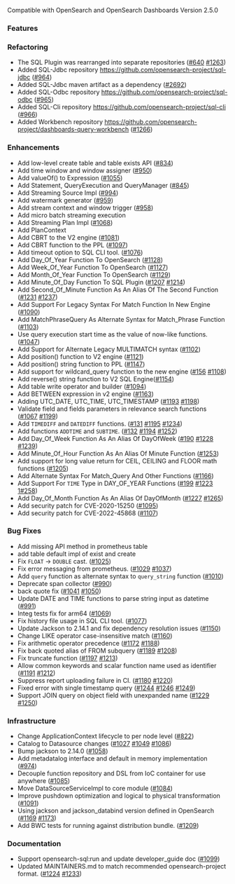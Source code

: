 Compatible with OpenSearch and OpenSearch Dashboards Version 2.5.0

### Features

### Refactoring
* The SQL Plugin was rearranged into separate repositories ([#640](https://github.com/opensearch-project/sql/issues/640) [#1263](https://github.com/opensearch-project/sql/issues/1263))
* Added SQL-Jdbc repository https://github.com/opensearch-project/sql-jdbc ([#964](https://github.com/opensearch-project/sql/issues/964))
* Added SQL-Jdbc maven artifact as a dependency ([#2692](https://github.com/opensearch-project/opensearch-build/issues/2692))
* Added SQL-Odbc repository https://github.com/opensearch-project/sql-odbc ([#965](https://github.com/opensearch-project/sql/issues/965))
* Added SQL-Cli repository  https://github.com/opensearch-project/sql-cli ([#966](https://github.com/opensearch-project/sql/issues/966))
* Added Workbench repository https://github.com/opensearch-project/dashboards-query-workbench ([#1266](https://github.com/opensearch-project/sql/issues/1266))

### Enhancements

* Add low-level create table and table exists API ([#834](https://github.com/opensearch-project/sql/issues/834))
* Add time window and window assigner ([#950](https://github.com/opensearch-project/sql/issues/950))
* Add valueOf() to Expression ([#1055](https://github.com/opensearch-project/sql/issues/1055))
* Add Statement, QueryExecution and QueryManager ([#845](https://github.com/opensearch-project/sql/issues/845))
* Add Streaming Source Impl ([#994](https://github.com/opensearch-project/sql/issues/994))
* Add watermark generator ([#959](https://github.com/opensearch-project/sql/issues/959))
* Add stream context and window trigger ([#958](https://github.com/opensearch-project/sql/issues/958))
* Add micro batch streaming execution
* Add Streaming Plan Impl ([#1068](https://github.com/opensearch-project/sql/issues/1068))
* Add PlanContext
* Add CBRT to the V2 engine ([#1081](https://github.com/opensearch-project/sql/issues/1081))
* Add CBRT function to the PPL ([#1097](https://github.com/opensearch-project/sql/issues/1097))
* Add timeout option to SQL CLI tool. ([#1076](https://github.com/opensearch-project/sql/issues/1076))
* Add Day_Of_Year Function To OpenSearch ([#1128](https://github.com/opensearch-project/sql/issues/1128))
* Add Week_Of_Year Function To OpenSearch ([#1127](https://github.com/opensearch-project/sql/issues/1127))
* Add Month_Of_Year Function To OpenSearch ([#1129](https://github.com/opensearch-project/sql/issues/1129))
* Add Minute_Of_Day Function To SQL Plugin ([#1207](https://github.com/opensearch-project/sql/issues/1207) [#1214](https://github.com/opensearch-project/sql/issues/1214))
* Add Second_Of_Minute Function As An Alias Of The Second Function ([#1231](https://github.com/opensearch-project/sql/issues/1231) [#1237](https://github.com/opensearch-project/sql/issues/1237))
* Add Support For Legacy Syntax For Match Function In New Engine ([#1090](https://github.com/opensearch-project/sql/issues/1090))
* Add MatchPhraseQuery As Alternate Syntax for Match_Phrase Function ([#1103](https://github.com/opensearch-project/sql/issues/1103))
* Use query execution start time as the value of now-like functions. ([#1047](https://github.com/opensearch-project/sql/issues/1047))
* Add Support for Alternate Legacy MULTIMATCH syntax ([#1102](https://github.com/opensearch-project/sql/issues/1102))
* Add position() function to V2 engine  ([#1121](https://github.com/opensearch-project/sql/issues/1121))
* Add position() string function to PPL ([#1147](https://github.com/opensearch-project/sql/issues/1147))
* Add support for wildcard_query function to the new engine ([#156](https://github.com/opensearch-project/sql/issues/156) [#1108](https://github.com/opensearch-project/sql/issues/1108))
* Add reverse() string function to V2 SQL Engine([#1154](https://github.com/opensearch-project/sql/issues/1154))
* Add table write operator and builder ([#1094](https://github.com/opensearch-project/sql/issues/1094))
* Add BETWEEN expression in v2 engine ([#1163](https://github.com/opensearch-project/sql/issues/1163))
* Adding UTC_DATE, UTC_TIME, UTC_TIMESTAMP ([#1193](https://github.com/opensearch-project/sql/issues/1193) [#1198](https://github.com/opensearch-project/sql/issues/1198))
* Validate field and fields parameters in relevance search functions ([#1067](https://github.com/opensearch-project/sql/issues/1067) [#1199](https://github.com/opensearch-project/sql/issues/1199))
* Add `TIMEDIFF` and `DATEDIFF` functions. ([#131](https://github.com/opensearch-project/sql/issues/131) [#1195](https://github.com/opensearch-project/sql/issues/1195) [#1234](https://github.com/opensearch-project/sql/issues/1234))
* Add functions `ADDTIME` and `SUBTIME`. ([#132](https://github.com/opensearch-project/sql/issues/132) [#1194](https://github.com/opensearch-project/sql/issues/1194) [#1252](https://github.com/opensearch-project/sql/issues/1252))
* Add Day_Of_Week Function As An Alias Of DayOfWeek ([#190](https://github.com/opensearch-project/sql/issues/190) [#1228](https://github.com/opensearch-project/sql/issues/1228) [#1239](https://github.com/opensearch-project/sql/issues/1239))
* Add Minute_Of_Hour Function As An Alias Of Minute Function ([#1253](https://github.com/opensearch-project/sql/issues/1253))
* Add support for long value return for CEIL, CEILING and FLOOR math functions ([#1205](https://github.com/opensearch-project/sql/issues/1205))
* Add Alternate Syntax For Match_Query And Other Functions ([#1166](https://github.com/opensearch-project/sql/issues/1166))
* Add Support For `TIME` Type in DAY_OF_YEAR Functions ([#199](https://github.com/opensearch-project/sql/issues/199) [#1223](https://github.com/opensearch-project/sql/issues/1223) [1#258](https://github.com/opensearch-project/sql/issues/1258))
* Add Day_Of_Month Function As An Alias Of DayOfMonth ([#1227](https://github.com/opensearch-project/sql/issues/1227) [#1265](https://github.com/opensearch-project/sql/issues/1265))
* Add security patch for CVE-2020-15250 ([#1095](https://github.com/opensearch-project/sql/issues/1095))
* Add security patch for CVE-2022-45868 ([#1107](https://github.com/opensearch-project/sql/issues/1107))

### Bug Fixes

* Add missing API method in prometheus table
* add table default impl of exist and create
* Fix `FLOAT` -> `DOUBLE` cast. ([#1025](https://github.com/opensearch-project/sql/issues/1025))
* Fix error messaging from prometheus. ([#1029](https://github.com/opensearch-project/sql/issues/1029) [#1037](https://github.com/opensearch-project/sql/issues/1037))
* Add `query` function as alternate syntax to `query_string` function ([#1010](https://github.com/opensearch-project/sql/issues/1010))
* Deprecate span collector ([#990](https://github.com/opensearch-project/sql/issues/990))
* back quote fix ([#1041](https://github.com/opensearch-project/sql/issues/1041) [#1050](https://github.com/opensearch-project/sql/issues/1050))
* Update DATE and TIME functions to parse string input as datetime ([#991](https://github.com/opensearch-project/sql/issues/991))
* Integ tests fix for arm64 ([#1069](https://github.com/opensearch-project/sql/issues/1069))
* Fix history file usage in SQL CLI tool. ([#1077](https://github.com/opensearch-project/sql/issues/1077))
* Update Jackson to 2.14.1 and fix dependency resolution issues ([#1150](https://github.com/opensearch-project/sql/issues/1150))
* Change LIKE operator case-insensitive match ([#1160](https://github.com/opensearch-project/sql/issues/1160))
* Fix arithmetic operator precedence ([#1172](https://github.com/opensearch-project/sql/issues/1172) [#1188](https://github.com/opensearch-project/sql/issues/1188))
* Fix back quoted alias of FROM subquery ([#1189](https://github.com/opensearch-project/sql/issues/1189) [#1208](https://github.com/opensearch-project/sql/issues/1208))
* Fix truncate function ([#1197](https://github.com/opensearch-project/sql/issues/1197) [#1213](https://github.com/opensearch-project/sql/issues/1213))
* Allow common keywords and scalar function name used as identifier ([#1191](https://github.com/opensearch-project/sql/issues/1191) [#1212](https://github.com/opensearch-project/sql/issues/1212))
* Suppress report uploading failure in CI. ([#1180](https://github.com/opensearch-project/sql/issues/1180) [#1220](https://github.com/opensearch-project/sql/issues/1220))
* Fixed error with single timestamp query ([#1244](https://github.com/opensearch-project/sql/issues/1244) [#1246](https://github.com/opensearch-project/sql/issues/1246) [#1249](https://github.com/opensearch-project/sql/issues/1249))
* Support JOIN query on object field with unexpanded name ([#1229](https://github.com/opensearch-project/sql/issues/1229) [#1250](https://github.com/opensearch-project/sql/issues/1250))

### Infrastructure

* Change ApplicationContext lifecycle to per node level ([#822](https://github.com/opensearch-project/sql/issues/822))
* Catalog to Datasource changes ([#1027](https://github.com/opensearch-project/sql/issues/1027) [#1049](https://github.com/opensearch-project/sql/issues/1049) [#1086](https://github.com/opensearch-project/sql/issues/1086))
* Bump jackson to 2.14.0 ([#1058](https://github.com/opensearch-project/sql/issues/1058))
* Add metadatalog interface and default in memory implementation ([#974](https://github.com/opensearch-project/sql/issues/974))
* Decouple function repository and DSL from IoC container for use anywhere ([#1085](https://github.com/opensearch-project/sql/issues/1085))
* Move DataSourceServiceImpl to core module ([#1084](https://github.com/opensearch-project/sql/issues/1084))
* Improve pushdown optimization and logical to physical transformation ([#1091](https://github.com/opensearch-project/sql/issues/1091))
* Using jackson and jackson_databind version defined in OpenSearch ([#1169](https://github.com/opensearch-project/sql/issues/1169) [#1173](https://github.com/opensearch-project/sql/issues/1173))
* Add BWC tests for running against distribution bundle.  ([#1209](https://github.com/opensearch-project/sql/issues/1209))

### Documentation
* Support opensearch-sql:run and update developer_guide doc ([#1099](https://github.com/opensearch-project/sql/issues/1099))
* Updated MAINTAINERS.md to match recommended opensearch-project format. ([#1224](https://github.com/opensearch-project/sql/issues/1224) [#1233](https://github.com/opensearch-project/sql/issues/1233))
